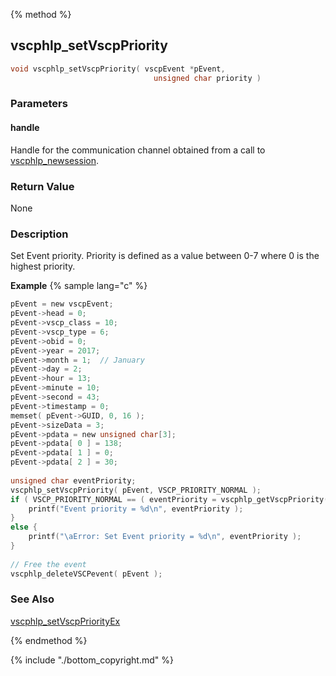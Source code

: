 {% method %}
## vscphlp_setVscpPriority

```c
void vscphlp_setVscpPriority( vscpEvent *pEvent, 
                                unsigned char priority )
```

### Parameters

#### handle
Handle for the communication channel obtained from a call to [vscphlp_newsession](vscphlp_newsession.md).

### Return Value
None

### Description
Set Event priority. Priority is defined as a value between 0-7 where 0 is the highest priority. 

**Example** {% sample lang="c" %}

```c
pEvent = new vscpEvent;
pEvent->head = 0;
pEvent->vscp_class = 10;
pEvent->vscp_type = 6;
pEvent->obid = 0;
pEvent->year = 2017;
pEvent->month = 1;  // January
pEvent->day = 2;
pEvent->hour = 13;
pEvent->minute = 10;
pEvent->second = 43;
pEvent->timestamp = 0;
memset( pEvent->GUID, 0, 16 );
pEvent->sizeData = 3;
pEvent->pdata = new unsigned char[3];
pEvent->pdata[ 0 ] = 138;
pEvent->pdata[ 1 ] = 0;
pEvent->pdata[ 2 ] = 30;
 
unsigned char eventPriority;
vscphlp_setVscpPriority( pEvent, VSCP_PRIORITY_NORMAL );
if ( VSCP_PRIORITY_NORMAL == ( eventPriority = vscphlp_getVscpPriority( pEvent ) ) ) {
    printf("Event priority = %d\n", eventPriority );
}
else {
    printf("\aError: Set Event priority = %d\n", eventPriority );
}
 
// Free the event
vscphlp_deleteVSCPevent( pEvent );
```


### See Also
[vscphlp_setVscpPriorityEx](vscphlp_setvscppriorityex.md)

{% endmethod %}

{% include "./bottom_copyright.md" %}